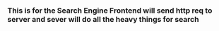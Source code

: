### This is for the Search Engine Frontend will send http req to server and sever will do all the heavy things for search